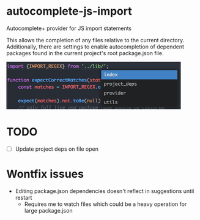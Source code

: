# autocomplete-js-import
Autocomplete+ provider for JS import statements

This allows the completion of any files relative to the current directory.
Additionally, there are settings to enable autocompletion of dependent packages found in the current
project's root package.json file.

![import local files screenshot](https://raw.githubusercontent.com/DanielGarcia-Carrillo/autocomplete-js-import/master/misc/autocomplete-screenshot.png)

# TODO
- [ ] Update project deps on file open

# Wontfix issues
* Editing package.json dependencies doesn't reflect in suggestions until restart
  * Requires me to watch files which could be a heavy operation for large package.json
